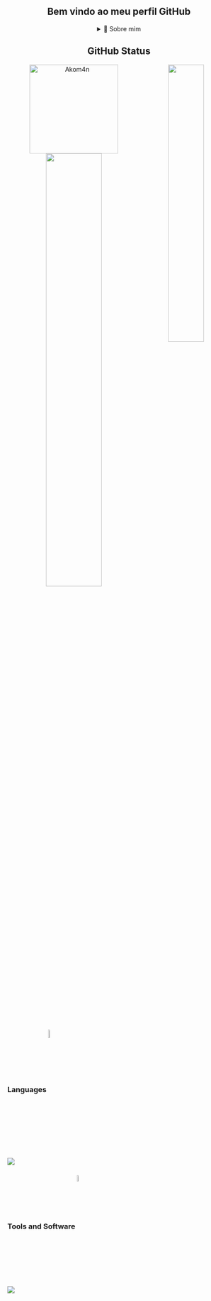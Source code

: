 <div align="center"> <h2> Bem vindo ao meu perfil GitHub </h2></div>

<div align="center">
<details>
  <summary>🧑 Sobre mim</summary>

- 🔭 Estou numa jornada para **me desenvolver**

- 🌱 Estou focado em **Java Back-End**

- 💬 Pergunte me sobre **open source, web development, and back-end**

- 📫 Me encontre em **joaovinicius.silva210@gmail.com**

</details>
  
</p>
  
<!--
<details>
  <summary>📕 Blog Posts</summary>
  <br />
</details>
</div>
-->

## GitHub Status

<img align="right" width="40%" src="https://media3.giphy.com/media/8UkaQtVBS2r8Q/giphy.webp?cid=ecf05e47n9eqca6jigum0a3iw81razol0soykacgszxukii7&ep=v1_gifs_search&rid=giphy.webp&ct=g"/>
<div align="center"> 
<a href="https://github.com/Akom4n"><img height="200px" src="https://github-readme-stats-git-masterrstaa-rickstaa.vercel.app/api/top-langs?username=akom4n&show_icons=true&locale=en&layout=donut&theme=radical" alt="Akom4n" /> 
<a href="https://github.com/Akom4n"><img width="50%" src="http://github-readme-streak-stats.herokuapp.com/?user=Akom4n&theme=radical&date_format=j%20M%5B%20Y%5D&ring=ff3068&fire=ff3068&sideNums=ff3068"></a>

<div align="left">
  
### Languages <img align="center" width="7%" src="https://media4.giphy.com/media/iJsjsm6dhNPiQBvztq/200w.webp?cid=ecf05e47jc19wtj5p47ikodhz42fdlyiii8psf7699hrlpp6&ep=v1_stickers_search&rid=200w.webp&ct=s" />
<p align="left">
  <a href="https://skillicons.dev">
    <img src="https://skillicons.dev/icons?i=angular,cs,css,java,js,maven,mysql,spring" />
  </a>
</p>
  
### Tools and Software <img align="center" width="6%" src="https://media2.giphy.com/media/iXlqIloEi4etN1V2Z5/200w.webp?cid=ecf05e47sr3w761ftukbt7bul7zevuzji6j88g6kyo0yihqf&ep=v1_stickers_search&rid=200w.webp&ct=s" />
<p align="left">
  <a href="https://skillicons.dev">
    <img src="https://skillicons.dev/icons?i=docker,eclipse,gamemakerstudio,git,idea,linux,postgres,postman,vim,visualstudio"/>
  </a>
</p>

<!---
Akom4n/Akom4n is a ✨ special ✨ repository because its `README.md` (this file) appears on your GitHub profile.
You can click the Preview link to take a look at your changes.
--->
